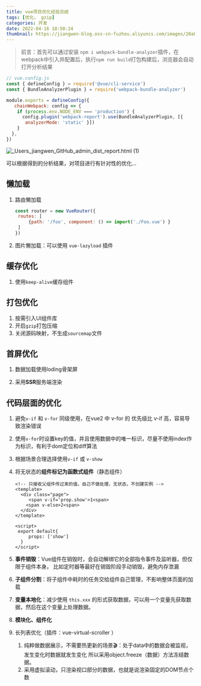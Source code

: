 ```yaml
---
title: vue项目优化经验总结
tags: [优化， gzip]
categories: 开发
date: 2022-04-16 18:50:24
thumbnail: https://jiangwen-blog.oss-cn-fuzhou.aliyuncs.com/images/20ab6cb5cef84475ad912705b3d5da51.webp
---
```




> 前言：首先可以通过安装 `npm i webpack-bundle-analyzer`插件，在webpack中引入并配置后，执行`npm run build`打包构建后，浏览器会自动打开分析结果	



```js
// vue.config.js
const { defineConfig } = require('@vue/cli-service')
const { BundleAnalyzerPlugin } = require('webpack-bundle-analyzer')

module.exports = defineConfig({
   chainWebpack: config => {
    if (process.env.NODE_ENV === 'production') {
      config.plugin('webpack-report').use(BundleAnalyzerPlugin, [{ 
       analyzerMode: 'static' }])
    }
  },
})
```

![_Users_jiangwen_GitHub_admin_dist_report.html (1)](/Users/jiangwen/Downloads/_Users_jiangwen_GitHub_admin_dist_report.html%20(1).png)

可以根据得到的分析结果，对项目进行有针对性的优化...


## 懒加载

1. 路由懒加载

   ```js
   const router = new VueRouter({
   	routes: [
   		{path: '/foo', component: () => import('./Foo.vue')	}
   	]
   })
   ```

   

2. 图片懒加载：可以使用 `vue-lazyload` 插件



## 缓存优化

1. 使用`keep-alive`缓存组件





## 打包优化

1. 按需引入UI组件库
2. 开启`gzip`打包压缩
3. 关闭源码映射，不生成`sourcemap`文件





## 首屏优化

1. 数据加载使用loding骨架屏

2. 采用**SSR**服务端渲染

## 代码层面的优化

1. 避免`v-if` 和 `v-for` 同级使用，在vue2 中 v-for 的 优先级比 v-if 高，容易导致渲染错误

2. 使用`v-for`时设置key的值，并且使用数据中的唯一标识，尽量不使用index作为标识，有利于dom定位和diff算法

3. 根据场景合理选择使用`v-if` 或 `v-show`

4. 将无状态的**组件标记为函数式组件**（静态组件）

   ```vue
   <!-- 只接收父组件传过来的值，自己不做处理，无状态，不创建实例 -->
   <template>
     <div class="page">
      	<span v-if='prop.show'>1<span>
       <span v-else>2<span>
     </div>
   </template>
   
   <script>
   	export default{
     	props: ['show']
     }
   </script>
   ```

5. **事件销毁**：Vue组件在销毁时，会自动解绑它的全部指令事件及监听器，但仅限于组件本身。
   比如定时器等最好在销毁阶段手动销毁，避免内存泄漏

6. **子组件分割**：将子组件中耗时的任务交给组件自己管理，不影响整体页面的加载

7. **变量本地化**：减少使用 `this.xxx` 的形式获取数据，可以用一个变量先获取数据，然后在这个变量上处理数据。

8. **模块化、组件化**

9. 长列表优化（插件：vue-virtual-scroller ）

   1. 纯粹做数据展示，不需要热更新的场景🎬：处于data中的数据会被监视，发生变化时数据就发生变化
      所以采用object.freeze（数据）方法冻结数据。
   2. 采用虚拟滚动，只渲染视口部分的数据，也就是说渲染固定的DOM节点个数

